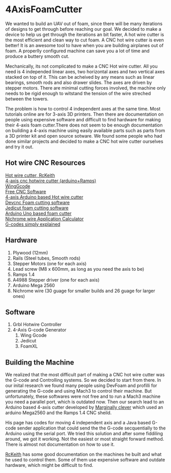 # 4AxisFoamCutter

We wanted to build an UAV out of foam, since there will be many iterations of designs to get through before reaching our goal. We decided to make a device to help us get through the iterations an bit faster, A hot wire cutter is the most efficient and clean way to cut foam. A CNC hot wire cutter is even better! It is an awesome tool to have when you are building airplanes out of foam. A properlly configured machine can save you a lot of time and produce a buttery smooth cut.

Mechanically, its not complicated to make a CNC Hot wire cutter. All you need is 4 independed linear axes, two horizontal axes and two vertical axes stacked on top of it. This can be acheived by any means such as linear bearings, smooth rods and also drawer slides. The axes are driven by stepper motors. There are minimal cutting forces involved, the machine only needs to be rigid enough to witstand the tension of the wire streched between the towers.

The problem is how to control 4 independent axes at the same time. Most tutorials online are for 3-axis 3D printers. Then there are documentation on people using expensive software and difficult to find hardware for making their 4-axis foam cutter.There does not seem to be enough documentation on building a 4-axis machine using easily available parts such as parts from a 3D printer kit and open source sotware. We found some people who had done similar projects and decided to make a CNC hot wire cutter ourselves and try it out.

## Hot wire CNC Resources

[Hot wire cutter, RcKeith](http://www.rckeith.co.uk/cnc-hot-wire-foam-cutter/)  
[4-axis cnc hotwire cutter (arduino+Ramps)](https://www.rcgroups.com/forums/showthread.php?2915801-4-Axis-Hot-Wire-CNC-%28Arduino-Ramps1-4%29-Complete-Solution)  
[WingGcode](https://github.com/swarfer/winggcode)  
[Free CNC Software](http://www.rckeith.co.uk/free-cnc-software-3-and-4-axis/)  
[4-axis Arduino based Hot wire cutter](https://www.rcgroups.com/forums/showthread.php?2388809-4-axis-Arduino-based-CNC-hot-wire-foam-cutter)  
[Devcnc Foam cutting software](http://www.devcad.com/eng/devcncfoam_f1_3.asp)  
[Jedicut foam cutting software](https://www.jedicut.com/)  
[Arduino Uno based foam cutter](https://sites.google.com/site/foamcuttercnc/software)  
[Nichrome wire Application Calculator](http://www.jacobs-online.biz/nichrome/NichromeCalc.html)  
[G-codes simply explained](https://all3dp.com/g-code-tutorial-3d-printer-gcode-commands/)


## Hardware

1. Plywood (12mm)
2. Rails (Steel tubes, Smooth rods)
3. Stepper Motors (one for each axis)
4. Lead screw (M8 x 600mm, as long as you need the axis to be)
5. Ramps 1.4
6. A4988 Stepper driver (one for each axis)
7. Arduino Mega 2560
8. Nichrome wire (30 guage for smaller builds and 26 guage for larger ones)

## Software

1. Grbl Hotwire Controller   
2. 4-Axis G-code Generator  
    1. Wing Gcode  
    2. Jedicut  
    3. FoamXL  
 
## Building the Machine

We realized that the most difficult part of making a CNC hot wire cutter was the G-code and Controlling systems. So we decided to start from there. In our inital research we found many people using DevFoam and profilli for generating the G-code and using Mach3 to control their machine. But unfortunately, these softwares were not free and to run a Mach3 machine you need a parallel port, which is outdated now. Then our search lead to an Arduino based 4-axis cutter developed by [Marginally clever](https://www.marginallyclever.com/) which used an arduino Mega2560 and the Ramps 1.4 CNC sheild.

His page has codes for moving 4 independent axis and a Java based G-code sender application that could send the the G-code secquentially to the Arduino using the serial port. We tried this solution and after some fiddiling around, we got it working. Not the easiest or most straight forward method. There is almost not documentation on how to use it.

[RcKeith](http://www.rckeith.co.uk/cnc-hot-wire-foam-cutter/) has some good documentation on the machines he built and what he used to control them. Some of them use expensive software and outdate hardware, which might be difficult to find.
